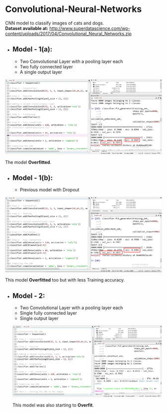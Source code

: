 # Convolutional-Neural-Networks
CNN model to classify images of cats and dogs.                                                                                              
**Dataset available at:** http://www.superdatascience.com/wp-content/uploads/2017/04/Convolutional_Neural_Networks.zip          
* ## Model - 1(a):
  * Two Convolutional Layer with a pooling layer each
  * Two fully connected layer
  * A single output layer                                                                             
                                   
![](Model_1.jpg)

The model **Overfitted**.
                                               
* ## Model - 1(b):
  * Previous model with Dropout                                                          
                           
![](Model_2.jpg)                                           

This model **Overfitted** too but with less Training accuracy.                                    

* ## Model - 2:
  * Two Convolutional Layer with a pooling layer each
  * Single fully connected layer
  * Single output layer                                                                  
   
   ![](Model_3.jpg)                                                              
   
   This model was also starting to **Overfit**. 
